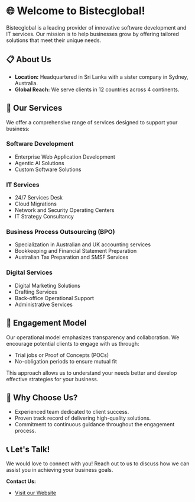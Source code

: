 # 🌐 Welcome to Bistecglobal!

Bistecglobal is a leading provider of innovative software development and IT services. Our mission is to help businesses grow by offering tailored solutions that meet their unique needs.

## 📋 About Us
- **Location:** Headquartered in Sri Lanka with a sister company in Sydney, Australia.
- **Global Reach:** We serve clients in 12 countries across 4 continents.

## 💼 Our Services
We offer a comprehensive range of services designed to support your business:

### **Software Development**
- Enterprise Web Application Development
- Agentic AI Solutions
- Custom Software Solutions

### **IT Services**
- 24/7 Services Desk
- Cloud Migrations
- Network and Security Operating Centers
- IT Strategy Consultancy

### **Business Process Outsourcing (BPO)**
- Specialization in Australian and UK accounting services
- Bookkeeping and Financial Statement Preparation
- Australian Tax Preparation and SMSF Services

### **Digital Services**
- Digital Marketing Solutions
- Drafting Services
- Back-office Operational Support
- Administrative Services

## 🤝 Engagement Model
Our operational model emphasizes transparency and collaboration. We encourage potential clients to engage with us through:
- Trial jobs or Proof of Concepts (POCs)
- No-obligation periods to ensure mutual fit

This approach allows us to understand your needs better and develop effective strategies for your business.

## 🌟 Why Choose Us?
- Experienced team dedicated to client success.
- Proven track record of delivering high-quality solutions.
- Commitment to continuous guidance throughout the engagement process.

## 📞 Let's Talk!
We would love to connect with you! Reach out to us to discuss how we can assist you in achieving your business goals.

**Contact Us:**
- [Visit our Website](https://bistecglobal.com)
